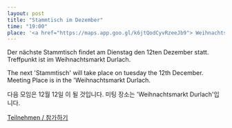 ```yaml
---
layout: post
title: "Stammtisch im Dezember"
time: "19:00"
place: '<a href="https://maps.app.goo.gl/k6jtQodCyvRzeeJb9"> Weihnachtsmarkt Durlach</a>'
---
```


Der nächste Stammtisch findet am Dienstag den 12ten Dezember statt. Treffpunkt ist im Weihnachtsmarkt Durlach.

The next 'Stammtisch' will take place on tuesday the 12th December. Meeting Place is in the 'Weihnachtsmarkt Durlach.

다음 모임은 12월 12일 이 될 것입니다. 미팅 장소는 'Weihnachtsmarkt Durlach'입니다.

[Teilnehmen / 참가하기](https://nuudel.digitalcourage.de/18KeJQOhvP86EN5X)
